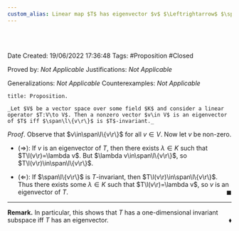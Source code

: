 ```yaml
---
custom_alias: Linear map $T$ has eigenvector $v$ $\Leftrightarrow$ $\span\l\{v\r\}$ is $T$-invariant
---
```


<br />
<br />

Date Created: 19/06/2022 17:36:48
Tags: #Proposition #Closed

Proved by: _Not Applicable_
Justifications: _Not Applicable_

Generalizations: _Not Applicable_
Counterexamples: _Not Applicable_

``` ad-Proposition
title: Proposition.

_Let $V$ be a vector space over some field $K$ and consider a linear operator $T:V\to V$. Then a nonzero vector $v\in V$ is an eigenvector of $T$ iff $\span\l\{v\r\}$ is $T$-invariant._

```

_Proof_. Observe that $v\in\span\l\{v\r\}$ for all $v\in V$. Now let $v$ be non-zero.
* ($\Rightarrow$): If $v$ is an eigenvector of $T$, then there exists $\lambda\in K$ such that $T\l(v\r)=\lambda v$. But $\lambda v\in\span\l\{v\r\}$, so $T\l(v\r)\in\span\l\{v\r\}$.

* ($\Leftarrow$): If $\span\l\{v\r\}$ is $T$-invariant, then $T\l(v\r)\in\span\l\{v\r\}$. Thus there exists some $\lambda\in K$ such that $T\l(v\r)=\lambda v$, so $v$ is an eigenvector of $T$.<span style="float:right;">$\blacksquare$</span>

---

**Remark.** In particular, this shows that $T$ has a one-dimensional invariant subspace iff $T$ has an eigenvector.<span style="float:right;">$\blacklozenge$</span>
